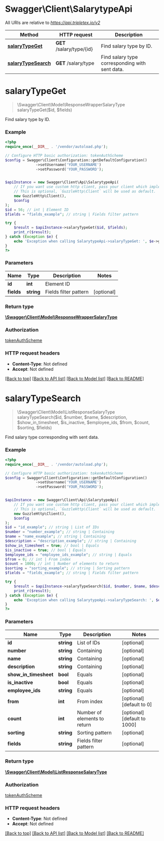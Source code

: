 # Swagger\Client\SalarytypeApi

All URIs are relative to *https://api.tripletex.io/v2*

Method | HTTP request | Description
------------- | ------------- | -------------
[**salaryTypeGet**](SalarytypeApi.md#salaryTypeGet) | **GET** /salary/type/{id} | Find salary type by ID.
[**salaryTypeSearch**](SalarytypeApi.md#salaryTypeSearch) | **GET** /salary/type | Find salary type corresponding with sent data.


# **salaryTypeGet**
> \Swagger\Client\Model\ResponseWrapperSalaryType salaryTypeGet($id, $fields)

Find salary type by ID.



### Example
```php
<?php
require_once(__DIR__ . '/vendor/autoload.php');

// Configure HTTP basic authorization: tokenAuthScheme
$config = Swagger\Client\Configuration::getDefaultConfiguration()
              ->setUsername('YOUR_USERNAME')
              ->setPassword('YOUR_PASSWORD');


$apiInstance = new Swagger\Client\Api\SalarytypeApi(
    // If you want use custom http client, pass your client which implements `GuzzleHttp\ClientInterface`.
    // This is optional, `GuzzleHttp\Client` will be used as default.
    new GuzzleHttp\Client(),
    $config
);
$id = 56; // int | Element ID
$fields = "fields_example"; // string | Fields filter pattern

try {
    $result = $apiInstance->salaryTypeGet($id, $fields);
    print_r($result);
} catch (Exception $e) {
    echo 'Exception when calling SalarytypeApi->salaryTypeGet: ', $e->getMessage(), PHP_EOL;
}
?>
```

### Parameters

Name | Type | Description  | Notes
------------- | ------------- | ------------- | -------------
 **id** | **int**| Element ID |
 **fields** | **string**| Fields filter pattern | [optional]

### Return type

[**\Swagger\Client\Model\ResponseWrapperSalaryType**](../Model/ResponseWrapperSalaryType.md)

### Authorization

[tokenAuthScheme](../../README.md#tokenAuthScheme)

### HTTP request headers

 - **Content-Type**: Not defined
 - **Accept**: Not defined

[[Back to top]](#) [[Back to API list]](../../README.md#documentation-for-api-endpoints) [[Back to Model list]](../../README.md#documentation-for-models) [[Back to README]](../../README.md)

# **salaryTypeSearch**
> \Swagger\Client\Model\ListResponseSalaryType salaryTypeSearch($id, $number, $name, $description, $show_in_timesheet, $is_inactive, $employee_ids, $from, $count, $sorting, $fields)

Find salary type corresponding with sent data.



### Example
```php
<?php
require_once(__DIR__ . '/vendor/autoload.php');

// Configure HTTP basic authorization: tokenAuthScheme
$config = Swagger\Client\Configuration::getDefaultConfiguration()
              ->setUsername('YOUR_USERNAME')
              ->setPassword('YOUR_PASSWORD');


$apiInstance = new Swagger\Client\Api\SalarytypeApi(
    // If you want use custom http client, pass your client which implements `GuzzleHttp\ClientInterface`.
    // This is optional, `GuzzleHttp\Client` will be used as default.
    new GuzzleHttp\Client(),
    $config
);
$id = "id_example"; // string | List of IDs
$number = "number_example"; // string | Containing
$name = "name_example"; // string | Containing
$description = "description_example"; // string | Containing
$show_in_timesheet = true; // bool | Equals
$is_inactive = true; // bool | Equals
$employee_ids = "employee_ids_example"; // string | Equals
$from = 0; // int | From index
$count = 1000; // int | Number of elements to return
$sorting = "sorting_example"; // string | Sorting pattern
$fields = "fields_example"; // string | Fields filter pattern

try {
    $result = $apiInstance->salaryTypeSearch($id, $number, $name, $description, $show_in_timesheet, $is_inactive, $employee_ids, $from, $count, $sorting, $fields);
    print_r($result);
} catch (Exception $e) {
    echo 'Exception when calling SalarytypeApi->salaryTypeSearch: ', $e->getMessage(), PHP_EOL;
}
?>
```

### Parameters

Name | Type | Description  | Notes
------------- | ------------- | ------------- | -------------
 **id** | **string**| List of IDs | [optional]
 **number** | **string**| Containing | [optional]
 **name** | **string**| Containing | [optional]
 **description** | **string**| Containing | [optional]
 **show_in_timesheet** | **bool**| Equals | [optional]
 **is_inactive** | **bool**| Equals | [optional]
 **employee_ids** | **string**| Equals | [optional]
 **from** | **int**| From index | [optional] [default to 0]
 **count** | **int**| Number of elements to return | [optional] [default to 1000]
 **sorting** | **string**| Sorting pattern | [optional]
 **fields** | **string**| Fields filter pattern | [optional]

### Return type

[**\Swagger\Client\Model\ListResponseSalaryType**](../Model/ListResponseSalaryType.md)

### Authorization

[tokenAuthScheme](../../README.md#tokenAuthScheme)

### HTTP request headers

 - **Content-Type**: Not defined
 - **Accept**: Not defined

[[Back to top]](#) [[Back to API list]](../../README.md#documentation-for-api-endpoints) [[Back to Model list]](../../README.md#documentation-for-models) [[Back to README]](../../README.md)

